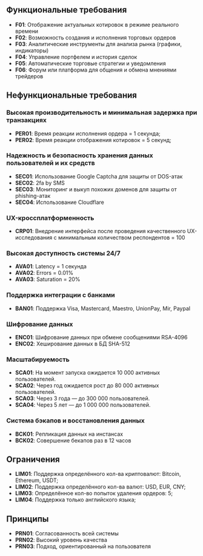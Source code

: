 ## Функциональные требования

- **F01**: Отображение актуальных котировок в режиме реального времени
- **F02**: Возможность создания и исполнения торговых ордеров
- **F03**: Аналитические инструменты для анализа рынка (графики, индикаторы)
- **F04**: Управление портфелем и история сделок
- **F05**: Автоматические торговые стратегии и уведомления
- **F06**: Форум или платформа для общения и обмена мнениями трейдеров

## Нефункциональные требования

### Высокая производительность и минимальная задержка при транзакциях

- **PER01**: Время реакции исполнения ордера = 1 секунда;
- **PER02**: Время реакции отображения котировок = 5 секунд; 

### Надежность и безопасность хранения данных пользователей и их средств

- **SEC01**: Использование Google Captcha для защиты от DOS-атак
- **SEC02**: 2fa by SMS
- **SEC03**: Мониторинг и выкуп похожих доменов для защиты от phishing-атак
- **SEC04**: Использование Cloudflare

### UX-кроссплатформенность

- **CRP01**: Внедрение интерфейса после проведения качественного UX-исследования с минимальным количеством респондентов = 100

### Высокая доступность системы 24/7

- **AVA01**: Latency = 1 секунда
- **AVA02**: Errors = 0.01%
- **AVA03**: Saturation = 20%

### Поддержка интеграции с банками

- **BAN01**: Поддержка Visa, Mastercard, Maestro, UnionPay, Mir, Paypal

### Шифрование данных

- **ENC01**: Шифрование данных при обмене сообщениями RSA-4096
- **ENC02**: Хеширование данных в БД SHA-512

### Масштабируемость

- **SCA01**: На момент запуска ожидается 10 000 активных пользователей.
- **SCA02**: Через год ожидается рост до 80 000 активных пользователей.
- **SCA03**: Через 3 года — до 300 000 пользователей.
- **SCA04**: Через 5 лет — до 1 000 000 пользователей.

### Система бэкапов и восстановления данных

- **BCK01**: Репликация данных на инстансах
- **BCK02**: Совершение бекапов раз в 12 часов

## Ограничения

- **LIM01**: Поддержка определённого кол-ва криптовалют: Bitcoin, Ethereum, USDT;
- **LIM02**: Поддержка определённого кол-ва валют: USD, EUR, CNY;
- **LIM03**: Определённое кол-во попыток удаления ордеров: 5;
- **LIM04**: Поддержка только английского языка;
## Принципы

- **PRN01**: Согласованность всей системы
- **PRN02**: Высокий уровень качества
- **PRN03**: Подход, ориентированный на пользователя